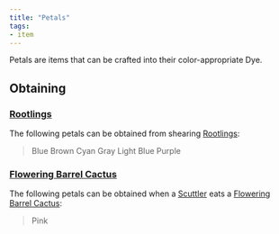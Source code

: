 ```yaml
---
title: "Petals"
tags:
- item
---
```


Petals are items that can be crafted into their color-appropriate Dye.

## Obtaining

### [Rootlings](notes/mob/rootling)
The following petals can be obtained from shearing [Rootlings](notes/mob/rootling):
>Blue
>Brown
>Cyan
>Gray
>Light Blue
>Purple 

### [Flowering Barrel Cactus](notes/block/barrel_cactus)
The following petals can be obtained when a [Scuttler](notes/mob/scuttler) eats a [Flowering Barrel Cactus](notes/block/barrel_cactus):
> Pink



